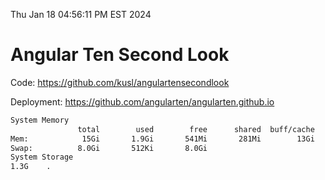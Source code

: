 Thu Jan 18 04:56:11 PM EST 2024

# Angular Ten Second Look

Code: https://github.com/kusl/angulartensecondlook

Deployment: https://github.com/angularten/angularten.github.io

```bash
System Memory
               total        used        free      shared  buff/cache   available
Mem:            15Gi       1.9Gi       541Mi       281Mi        13Gi        13Gi
Swap:          8.0Gi       512Ki       8.0Gi
System Storage
1.3G	.
